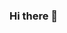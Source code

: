 ### Hi there 👋

<!--
**RYIUnity/RYIUnity** is a ✨ _special_ ✨ repository because its `README.md` (this file) appears on your GitHub profile.

RYI Unity Finance will utilize both RYI protocol and RYIP protocol to maximize staking yields for investors. On our protocols, investors will be able to use RYI protocol to stake and yield farm. Receiving RYIP for staking/farming rewards. However, where RYI Unity Finance separates themselves from competitors is our Deflationary Frictionless Yield Aggregation mechanism which drastically increases rewards for investors.

On our platform, investors will not only receive their staking/yield farming rewards. They will additionally receive the 2% tax from buy and sells of the RYI Token. In essence investors will receive DUAL REWARDS. Staking rewards as well as their effortless/ frictionless rewards. Investors will receive their frictionless rewards directly to their wallets. No gas fees or extra cost required.

Tokenomics.

Below is a description of the 2 tokens that make up the permissionless DeFi ecosystem of RYI Unity

RYIU:

TICKER: RYIU (9 Decimals)
CHAIN: Binance Smart Chain (BSC - BEP20)
TOTAL SUPPLY: 20,000,000
CIRCULATING SUPPLY: 10,000,000 (INITIAL)
DEVELOPMENT FUND: 1,500,000
TEAM FUND: 1,500,000 (Locked Multi-Sig)
BLACK HOLE: 5,000,000 (Deflationary void wallet)
LIQUIDITY: 1,000,000 (PancakeSwap.Finance)
ROCKETDROP: 1,000,000 (Partner Farms Rewards)
Transaction Fee 2%
(of which)
Frictionless Rewards 1.75%
Black Hole Burn: 0.25%


A FRICTIONLESS YIELD AGGREGATION TOKEN
RYI is a deflationary frictionless yield aggregation protocol. For every buy or sell, there is a 2% tax which then gets dispersed to all RYI holders. There is no staking or farming required. Making your gains cost effective and instantly accessable from your wallet.

Just for owning RYIU Token you will receive rewards directly to your wallet. Effortless and frictionless yield aggregation. This mechanism also works on lending platforms, staking platforms, farming platforms. Reward mechanism allows investors to farm RYI and receive dual rewards. The reward as well as the yield from RYIU. Thus maximizing their return on investment. Safe, secure and sustainable. 


RYI Platinum:
TICKER: RYIP + bRYIP (18 Decimals)
CHAIN: Etherium (ETH ERC20) & Binance Smart Chain (BSC - BEP20)
TOTAL SUPPLY: 136,200
CIRCULATING SUPPLY: 45,000,000 (INITIAL)
DEVELOPMENT FUND: 19,650 (15%)
TEAM FUND: 6,550 (5%)
LIQUIDITY: 25,000 (Uniswap.Org)
RYIPFARM.SURGE.SH: 40,000 (Partner Farms Rewards)

AN AUTOMATED MARKET MAKER & GOVERNANCE STORE OF VALUE.

is a cross-chain Automated Market Maker (AMM) connector that provides a decentralized Liquidity Tap for various tokens. The Liquidity Tap is the powerhouse of Liquidity Pools, deploying a dynamic algorithm that provides Liquidity Providers with fairer and more efficient incentives overtime.

In addition to its base functions, RYI Platinum also developed and employed the DeFi trading aggregator. This technology will allow each liquidity provider to participate and withdraw farming functions with one-click, saving long term cost to investors. After comparing the asset prices and APY (annual percentage yield) of several liquidity pools in different AMM platforms, it was observed that through the most optimized path to decrease the trading slippage and gas fee on chains, the complexity of frequently switching between platforms and comprehensive trading cost can also be reduced.

-->
